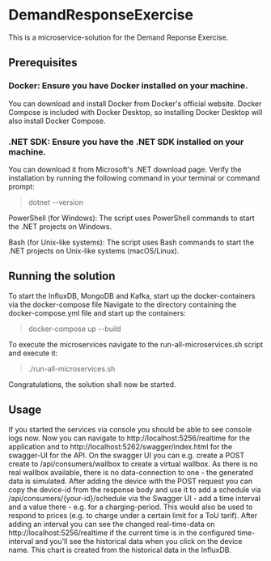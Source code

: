 # DemandResponseExercise

This is a microservice-solution for the Demand Reponse Exercise.

## Prerequisites

### Docker: Ensure you have Docker installed on your machine.

You can download and install Docker from Docker's official website.
Docker Compose is included with Docker Desktop, so installing Docker Desktop will also install Docker Compose.

### .NET SDK: Ensure you have the .NET SDK installed on your machine.

You can download it from Microsoft's .NET download page.
Verify the installation by running the following command in your terminal or command prompt:

>dotnet --version

PowerShell (for Windows): The script uses PowerShell commands to start the .NET projects on Windows.

Bash (for Unix-like systems): The script uses Bash commands to start the .NET projects on Unix-like systems (macOS/Linux). 


## Running the solution
To start the InfluxDB, MongoDB and Kafka, start up the docker-containers via the docker-compose file
Navigate to the directory containing the docker-compose.yml file and start up the containers:
>docker-compose up --build

To execute the microservices navigate to the run-all-microservices.sh script and execute it:

>./run-all-microservices.sh

Congratulations, the solution shall now be started.

## Usage
If you started the services via console you should be able to see console logs now.
Now you can navigate to http://localhost:5256/realtime for the application and to http://localhost:5262/swagger/index.html for the swagger-UI for the API.
On the swagger UI you can e.g. create a POST create to /api/consumers/wallbox to create a virtual wallbox. As there is no real wallbox available, there is no data-connection to one - the generated data is simulated.
After adding the device with the POST request you can copy the device-id from the response body and use it to add a schedule via /api/consumers/{your-id}/schedule via the Swagger UI - add a time interval and a value there - e.g. for a charging-period. This would also be used to respond to prices (e.g. to charge under a certain limit for a ToU tarif).
After adding an interval you can see the changed real-time-data on http://localhost:5256/realtime if the current time is in the configured time-interval and you'll see the historical data when you click on the device name. This chart is created from the historical data in the InfluxDB.

